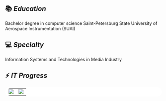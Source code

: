 <!--
**BobbyGoop/BobbyGoop** is a ✨ _special_ ✨ repository because its `README.md` (this file) appears on your GitHub profile.
Here are some ideas to get you started:
- 🔭 I’m currently working on ...
- 🌱 I’m currently learning ...
- 👯 I’m looking to collaborate on ...
- 🤔 I’m looking for help with ...
- 💬 Ask me about ...
- 📫 How to reach me: ...
- 😄 Pronouns: ...
- ⚡ Fun fact: ...
Ссылка для встраиваня в markdown:
![Ivan Svezhenin's GitHub stats](https://github-readme-stats.vercel.app/api?username=BobbyGoop&count_private=True&hide_border=True)   ![Top Langs](https://github-readme-stats.vercel.app/api/top-langs/?username=BobbyGoop&langs_count=8&layout=compact&hide_border=True)
-->

## 📚 *Education*
Bachelor degree in computer science
Saint-Petersburg State University of Aerospace Instrumentation (SUAI)

## 💻 *Specialty*
Information Systems and Technologies in Media Industry

## ⚡ *IT Progress*

<table bgcolor = "#ffffff" bordercolor = "#ffffff" width = 100% style='border-radius: 15px'>
   <tr>
    <td valign="top" align ="center">
         <a href = "https://github-readme-stats.vercel.app/api?username=BobbyGoop&count_private=True&hide_border=true&show_icons=true&include_all_commits=true&custom_title=GitHub%20Stats">
         <img src= "https://github-readme-stats.vercel.app/api?username=BobbyGoop&count_private=True&hide_border=true&show_icons=true&&include_all_commits=truecustom_title=GitHub%20Stats">
         </a>
    </td>
    <td valign="top" align ="center">
         <a href = "https://github-readme-stats.vercel.app/api/top-langs/?username=BobbyGoop&langs_count=8&layout=compact&hide_border=true">
         <img src= "https://github-readme-stats.vercel.app/api/top-langs/?username=BobbyGoop&langs_count=8&layout=compact&hide_border=true">
         </a>
    </td>
   </tr>
</table> 
